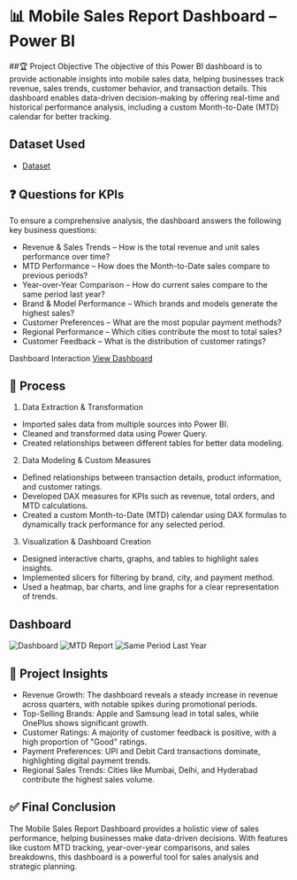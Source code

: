 # 📊 Mobile Sales Report Dashboard – Power BI
##🏆 Project Objective
The objective of this Power BI dashboard is to provide actionable insights into mobile sales data, helping businesses track revenue, sales trends, customer behavior, and transaction details. This dashboard enables data-driven decision-making by offering real-time and historical performance analysis, including a custom Month-to-Date (MTD) calendar for better tracking.
## Dataset Used
- <a href="https://github.com/ashishkmr0205/Data-Analysis-Dashboard/blob/main/Mobile%20Sales%20Data.xlsx">Dataset</a>

## ❓ Questions for KPIs
To ensure a comprehensive analysis, the dashboard answers the following key business questions:
-	Revenue & Sales Trends – How is the total revenue and unit sales performance over time?
-	MTD Performance – How does the Month-to-Date sales compare to previous periods?
-	Year-over-Year Comparison – How do current sales compare to the same period last year?
-	Brand & Model Performance – Which brands and models generate the highest sales?
-	Customer Preferences – What are the most popular payment methods?
-	Regional Performance – Which cities contribute the most to total sales?
-	Customer Feedback – What is the distribution of customer ratings?

Dashboard Interaction <a href="https://github.com/ashishkmr0205/Data-Analysis-Dashboard/blob/main/mobile_sale_report.pbix">View Dashboard</a>

## 🔄 Process
1.	Data Extraction & Transformation
-	Imported sales data from multiple sources into Power BI.
-	Cleaned and transformed data using Power Query.
-	Created relationships between different tables for better data modeling.
2.	Data Modeling & Custom Measures
-	Defined relationships between transaction details, product information, and customer ratings.
-	Developed DAX measures for KPIs such as revenue, total orders, and MTD calculations.
-	Created a custom Month-to-Date (MTD) calendar using DAX formulas to dynamically track performance for any selected period.
3.	Visualization & Dashboard Creation
-	Designed interactive charts, graphs, and tables to highlight sales insights.
-	Implemented slicers for filtering by brand, city, and payment method.
-	Used a heatmap, bar charts, and line graphs for a clear representation of trends.

## Dashboard
![Dashboard](https://github.com/user-attachments/assets/5ca6b5cc-020a-420b-929a-14ef865f2930)
![MTD Report](https://github.com/user-attachments/assets/28a0c949-a185-42fa-904d-fc3f306bec3b)
![Same Period Last Year](https://github.com/user-attachments/assets/89a0453e-c58f-4183-8b55-221060ae9547)

## 📌 Project Insights
-	Revenue Growth: The dashboard reveals a steady increase in revenue across quarters, with notable spikes during promotional periods.
-	Top-Selling Brands: Apple and Samsung lead in total sales, while OnePlus shows significant growth.
-	Customer Ratings: A majority of customer feedback is positive, with a high proportion of "Good" ratings.
-	Payment Preferences: UPI and Debit Card transactions dominate, highlighting digital payment trends.
-	Regional Sales Trends: Cities like Mumbai, Delhi, and Hyderabad contribute the highest sales volume.
## ✅ Final Conclusion
The Mobile Sales Report Dashboard provides a holistic view of sales performance, helping businesses make data-driven decisions. With features like custom MTD tracking, year-over-year comparisons, and sales breakdowns, this dashboard is a powerful tool for sales analysis and strategic planning.




